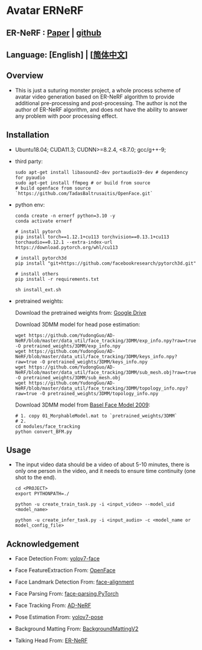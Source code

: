 # Avatar ERNeRF

## ER-NeRF : [Paper](https://arxiv.org/abs/2307.09323) | [github](https://github.com/Fictionarry/ER-NeRF.git)

## Language: [English] | [[简体中文](README_CN.md)]

## Overview

- This is just a suturing monster project, a whole process scheme of avatar video generation based on ER-NeRF algorithm to provide additional pre-processing and post-processing. The author is not the author of ER-NeRF algorithm, and does not have the ability to answer any problem with poor processing effect.

## Installation

- Ubuntu18.04; CUDA11.3; CUDNN>=8.2.4, <8.7.0; gcc/g++-9;

- third party:

    ```shell
    sudo apt-get install libasound2-dev portaudio19-dev # dependency for pyaudio
    sudo apt-get install ffmpeg # or build from source
    # build openface from source `https://github.com/TadasBaltrusaitis/OpenFace.git`
    ```

- python env:

    ```shell
    conda create -n ernerf python=3.10 -y
    conda activate ernerf

    # install pytorch
    pip install torch==1.12.1+cu113 torchvision==0.13.1+cu113 torchaudio==0.12.1 --extra-index-url https://download.pytorch.org/whl/cu113

    # install pytorch3d
    pip install "git+https://github.com/facebookresearch/pytorch3d.git"

    # install others
    pip install -r requirements.txt

    sh install_ext.sh
    ```

- pretrained weights:

    Download the pretrained weights from: [Google Drive](https://drive.google.com/file/d/12kz5-UwWyKzTf7z2hFUO41Jx5wnTEbJy/view?usp=drive_link)

    Download 3DMM model for head pose estimation:
    ```shell
    wget https://github.com/YudongGuo/AD-NeRF/blob/master/data_util/face_tracking/3DMM/exp_info.npy?raw=true -O pretrained_weights/3DMM/exp_info.npy
    wget https://github.com/YudongGuo/AD-NeRF/blob/master/data_util/face_tracking/3DMM/keys_info.npy?raw=true -O pretrained_weights/3DMM/keys_info.npy
    wget https://github.com/YudongGuo/AD-NeRF/blob/master/data_util/face_tracking/3DMM/sub_mesh.obj?raw=true -O pretrained_weights/3DMM/sub_mesh.obj
    wget https://github.com/YudongGuo/AD-NeRF/blob/master/data_util/face_tracking/3DMM/topology_info.npy?raw=true -O pretrained_weights/3DMM/topology_info.npy
    ``` 

    Download 3DMM model from [Basel Face Model 2009](https://faces.dmi.unibas.ch/bfm/main.php?nav=1-1-0&id=details):
    ```shell
    # 1. copy 01_MorphableModel.mat to `pretrained_weights/3DMM`
    # 2.
    cd modules/face_tracking
    python convert_BFM.py
    ```

## Usage

- The input video data should be a video of about 5-10 minutes, there is only one person in the video, and it needs to ensure time continuity (one shot to the end).

    ```shell
    cd <PROJECT>
    export PYTHONPATH=./

    python -u create_train_task.py -i <input_video> --model_uid <model_name>

    python -u create_infer_task.py -i <input_audio> -c <model_name or model_config_file>
    ```

## Acknowledgement

- Face Detection From: [yolov7-face](https://github.com/derronqi/yolov7-face.git)

- Face FeatureExtraction From: [OpenFace](https://github.com/TadasBaltrusaitis/OpenFace.git)

- Face Landmark Detection From: [face-alignment](https://github.com/1adrianb/face-alignment.git)

- Face Parsing From: [face-parsing.PyTorch](https://github.com/zllrunning/face-parsing.PyTorch.git)

- Face Tracking From: [AD-NeRF](https://github.com/YudongGuo/AD-NeRF.git)

- Pose Estimation From: [yolov7-pose](https://github.com/trancongman276/yolov7-pose.git)

- Background Matting From: [BackgroundMattingV2](https://github.com/PeterL1n/BackgroundMattingV2.git)

- Talking Head From: [ER-NeRF](https://github.com/Fictionarry/ER-NeRF.git)
